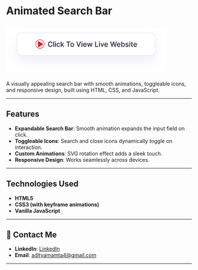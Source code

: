 # Animated Search Bar

## <a href="https://adityamamta.github.io/pricing-plans-section/"><img src="img/readme-btn.png" alt="Click to view live website" height="120"></a>

A visually appealing search bar with smooth animations, toggleable icons, and responsive design, built using HTML, CSS, and JavaScript.

---

## Features
- **Expandable Search Bar**: Smooth animation expands the input field on click.
- **Toggleable Icons**: Search and close icons dynamically toggle on interaction.
- **Custom Animations**: SVG rotation effect adds a sleek touch.
- **Responsive Design**: Works seamlessly across devices.

---

## Technologies Used
- **HTML5**
- **CSS3 (with keyframe animations)**
- **Vanilla JavaScript**

---

## 💼 Contact Me 
- **LinkedIn**: [LinkedIn](https://www.linkedin.com/in/adityamamta/)
- **Email**: adityamamta4@gmail.com

---
<!-- ![Preview Image](img/preview-image.png) -->
